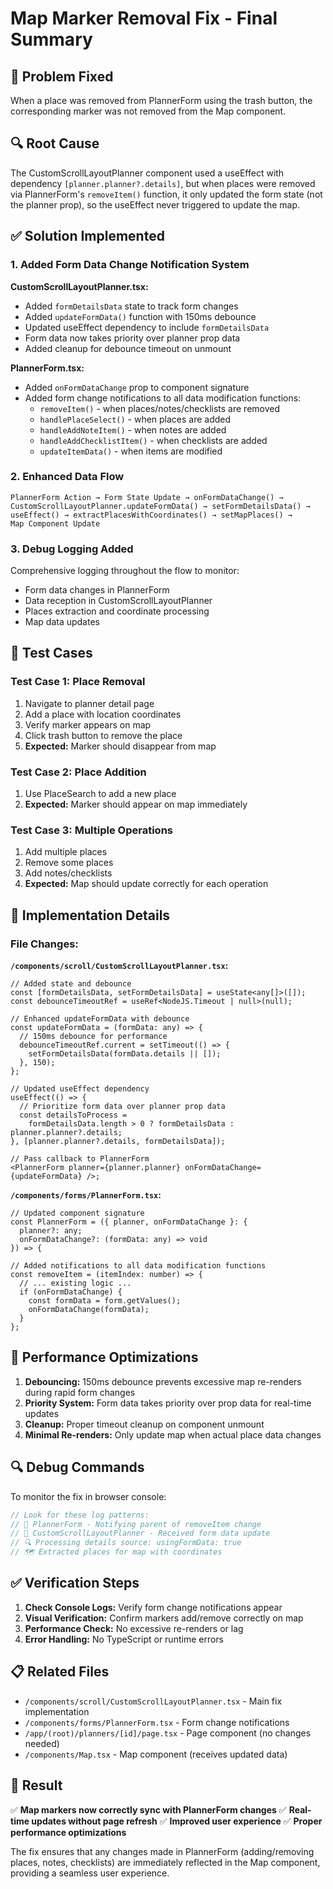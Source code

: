 # Map Marker Removal Fix - Final Summary

## 🎯 Problem Fixed

When a place was removed from PlannerForm using the trash button, the corresponding marker was not removed from the Map component.

## 🔍 Root Cause

The CustomScrollLayoutPlanner component used a useEffect with dependency `[planner.planner?.details]`, but when places were removed via PlannerForm's `removeItem()` function, it only updated the form state (not the planner prop), so the useEffect never triggered to update the map.

## ✅ Solution Implemented

### 1. **Added Form Data Change Notification System**

**CustomScrollLayoutPlanner.tsx:**

- Added `formDetailsData` state to track form changes
- Added `updateFormData()` function with 150ms debounce
- Updated useEffect dependency to include `formDetailsData`
- Form data now takes priority over planner prop data
- Added cleanup for debounce timeout on unmount

**PlannerForm.tsx:**

- Added `onFormDataChange` prop to component signature
- Added form change notifications to all data modification functions:
  - `removeItem()` - when places/notes/checklists are removed
  - `handlePlaceSelect()` - when places are added
  - `handleAddNoteItem()` - when notes are added
  - `handleAddChecklistItem()` - when checklists are added
  - `updateItemData()` - when items are modified

### 2. **Enhanced Data Flow**

```
PlannerForm Action → Form State Update → onFormDataChange() →
CustomScrollLayoutPlanner.updateFormData() → setFormDetailsData() →
useEffect() → extractPlacesWithCoordinates() → setMapPlaces() →
Map Component Update
```

### 3. **Debug Logging Added**

Comprehensive logging throughout the flow to monitor:

- Form data changes in PlannerForm
- Data reception in CustomScrollLayoutPlanner
- Places extraction and coordinate processing
- Map data updates

## 🧪 Test Cases

### Test Case 1: Place Removal

1. Navigate to planner detail page
2. Add a place with location coordinates
3. Verify marker appears on map
4. Click trash button to remove the place
5. **Expected:** Marker should disappear from map

### Test Case 2: Place Addition

1. Use PlaceSearch to add a new place
2. **Expected:** Marker should appear on map immediately

### Test Case 3: Multiple Operations

1. Add multiple places
2. Remove some places
3. Add notes/checklists
4. **Expected:** Map should update correctly for each operation

## 🔧 Implementation Details

### File Changes:

**`/components/scroll/CustomScrollLayoutPlanner.tsx`:**

```tsx
// Added state and debounce
const [formDetailsData, setFormDetailsData] = useState<any[]>([]);
const debounceTimeoutRef = useRef<NodeJS.Timeout | null>(null);

// Enhanced updateFormData with debounce
const updateFormData = (formData: any) => {
  // 150ms debounce for performance
  debounceTimeoutRef.current = setTimeout(() => {
    setFormDetailsData(formData.details || []);
  }, 150);
};

// Updated useEffect dependency
useEffect(() => {
  // Prioritize form data over planner prop data
  const detailsToProcess =
    formDetailsData.length > 0 ? formDetailsData : planner.planner?.details;
}, [planner.planner?.details, formDetailsData]);

// Pass callback to PlannerForm
<PlannerForm planner={planner.planner} onFormDataChange={updateFormData} />;
```

**`/components/forms/PlannerForm.tsx`:**

```tsx
// Updated component signature
const PlannerForm = ({ planner, onFormDataChange }: {
  planner?: any;
  onFormDataChange?: (formData: any) => void
}) => {

// Added notifications to all data modification functions
const removeItem = (itemIndex: number) => {
  // ... existing logic ...
  if (onFormDataChange) {
    const formData = form.getValues();
    onFormDataChange(formData);
  }
};
```

## 🚀 Performance Optimizations

1. **Debouncing:** 150ms debounce prevents excessive map re-renders during rapid form changes
2. **Priority System:** Form data takes priority over prop data for real-time updates
3. **Cleanup:** Proper timeout cleanup on component unmount
4. **Minimal Re-renders:** Only update map when actual place data changes

## 🔍 Debug Commands

To monitor the fix in browser console:

```javascript
// Look for these log patterns:
// 🔄 PlannerForm - Notifying parent of removeItem change
// 🔄 CustomScrollLayoutPlanner - Received form data update
// 🔍 Processing details source: usingFormData: true
// 🗺️ Extracted places for map with coordinates
```

## ✅ Verification Steps

1. **Check Console Logs:** Verify form change notifications appear
2. **Visual Verification:** Confirm markers add/remove correctly on map
3. **Performance Check:** No excessive re-renders or lag
4. **Error Handling:** No TypeScript or runtime errors

## 📋 Related Files

- `/components/scroll/CustomScrollLayoutPlanner.tsx` - Main fix implementation
- `/components/forms/PlannerForm.tsx` - Form change notifications
- `/app/(root)/planners/[id]/page.tsx` - Page component (no changes needed)
- `/components/Map.tsx` - Map component (receives updated data)

## 🎉 Result

✅ **Map markers now correctly sync with PlannerForm changes**
✅ **Real-time updates without page refresh**
✅ **Improved user experience**
✅ **Proper performance optimizations**

The fix ensures that any changes made in PlannerForm (adding/removing places, notes, checklists) are immediately reflected in the Map component, providing a seamless user experience.
